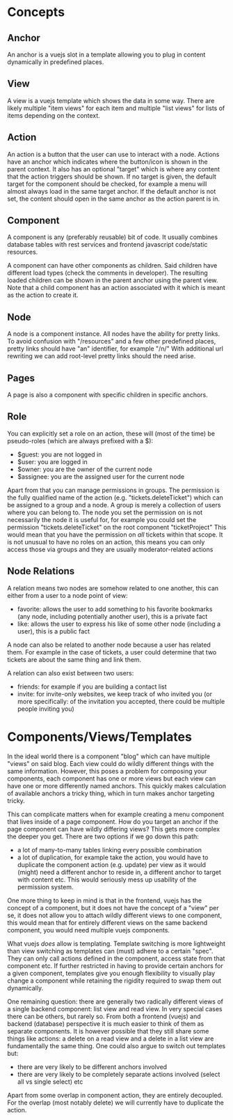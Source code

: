 # Concepts

## Anchor

An anchor is a vuejs slot in a template allowing you to plug in content dynamically in predefined places.

## View

A view is a vuejs template which shows the data in some way. There are likely multiple "item views" for each item and multiple "list views" for lists of items depending on the context.

## Action

An action is a button that the user can use to interact with a node.
Actions have an anchor which indicates where the button/icon is shown in the parent context.
It also has an optional "target" which is where any content that the action triggers should be shown. If no target is given, the default target for the component should be checked, for example a menu will almost always load in the same target anchor.
If the default anchor is not set, the content should open in the same anchor as the action parent is in.

## Component

A component is any (preferably reusable) bit of code. It usually combines database tables with rest services and frontend javascript code/static resources.

A component can have other components as children. Said children have different load types (check the comments in developer). The resulting loaded children can be shown in the parent anchor using the parent view.
Note that a child component has an action associated with it which is meant as the action to create it.

## Node

A node is a component instance. All nodes have the ability for pretty links. To avoid confusion with "/resources" and a few other predefined places, pretty links should have "an" identifier, for example "/n/"
With additional url rewriting we can add root-level pretty links should the need arise.

## Pages

A page is also a component with specific children in specific anchors.

## Role

You can explicitly set a role on an action, these will (most of the time) be pseudo-roles (which are always prefixed with a $):
- $guest: you are not logged in
- $user: you are logged in
- $owner: you are the owner of the current node 
- $assignee: you are the assigned user for the current node

Apart from that you can manage permissions in groups. The permission is the fully qualified name of the action (e.g. "tickets.deleteTicket") which can be assigned to a group and a node.
A group is merely a collection of users where you can belong to.
The node you set the permission on is not necessarily the node it is useful for, for example you could set the permission "tickets.deleteTicket" on the root component "ticketProject"
This would mean that you have the permission on _all_ tickets within that scope.
It is not unusual to have no roles on an action, this means you can only access those via groups and they are usually moderator-related actions

## Node Relations

A relation means two nodes are somehow related to one another, this can either from a user to a node point of view:

- favorite: allows the user to add something to his favorite bookmarks (any node, including potentially another user), this is a private fact
- like: allows the user to express his like of some other node (including a user), this is a public fact

A node can also be related to another node because a user has related them. For example in the case of tickets, a user could determine that two tickets are about the same thing and link them.

A relation can also exist between two users:

- friends: for example if you are building a contact list
- invite: for invite-only websites, we keep track of who invited you (or more specifically: of the invitation you accepted, there could be multiple people inviting you)

# Components/Views/Templates

In the ideal world there is a component "blog" which can have multiple "views" on said blog. Each view could do wildly different things with the same information.
However, this poses a problem for composing your components, each component has one or more views but each view can have one or more differently named anchors.
This quickly makes calculation of available anchors a tricky thing, which in turn makes anchor targeting tricky.

This can complicate matters when for example creating a menu component that lives inside of a page component. How do you target an anchor if the page component can have wildly differing views?
This gets more complex the deeper you get. There are two options if we go down this path:

- a lot of many-to-many tables linking every possible combination
- a lot of duplication, for example take the action, you would have to duplicate the component action (e.g. update) per view as it would (might) need a different anchor to reside in, a different anchor to target with content etc. This would seriously mess up usability of the permission system.

One more thing to keep in mind is that in the frontend, vuejs has the concept of a component, but it does not have the concept of a "view" per se, it does not allow you to attach wildly different views to one component, this would mean that for entirely different views on the same backend component, you would need multiple vuejs components.

What vuejs _does_ allow is templating. Template switching is more lightweight than view switching as templates can (must) adhere to a certain "spec". They can only call actions defined in the component, access state from that component etc. If further restricted in having to provide certain anchors for a given component, templates give you enough flexibility to visually play change a component while retaining the rigidity required to swap them out dynamically.

One remaining question: there are generally two radically different views of a single backend component: list view and read view. In very special cases there can be others, but rarely so.
From both a frontend (vuejs) and backend (database) perspective it is much easier to think of them as separate components. It is however possible that they still share some things like actions: a delete on a read view and a delete in a list view are fundamentally the same thing. One could also argue to switch out templates but:

- there are very likely to be different anchors involved
- there are very likely to be completely separate actions involved (select all vs single select) etc

Apart from some overlap in component action, they are entirely decoupled. For the overlap (most notably delete) we will currently have to duplicate the action.
